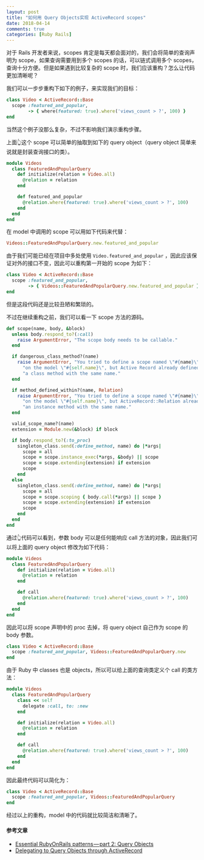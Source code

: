 ```yaml
---
layout: post
title: "如何用 Query Objects实现 ActiveRecord scopes"
date: 2018-04-14
comments: true
categories: [Ruby Rails]
---
```


对于 Rails 开发者来说，scopes 肯定是每天都会面对的，我们会将简单的查询声明为 scope，如果查询需要用到多个 scopes 的话，可以链式调用多个 scopes，查询十分方便。但是如果遇到比较复杂的 scope 时，我们应该重构？怎么让代码更加清晰呢？

我们可以一步步重构下如下的例子，来实现我们的目标：

```ruby
class Video < ActiveRecord::Base
  scope :featured_and_popular,
    	-> { where(featured: true).where('views_count > ?', 100) }
end
```

当然这个例子没那么复杂，不过不影响我们演示重构步骤。

上面👆这个 scope 可以简单的抽取到如下的 query object（query object 简单来说就是封装查询接口的类）。

```ruby
module Videos
  class FeaturedAndPopularQuery
    def initialize(relation = Video.all)
      @relation = relation
    end

    def featured_and_popular
      @relation.where(featured: true).where('views_count > ?', 100)
    end
  end
end
```

在 model 中调用的 scope 可以用如下代码来代替：

```ruby
Videos::FeaturedAndPopularQuery.new.featured_and_popular
```

由于我们可能已经在项目中多处使用 `Video.featured_and_popular` ，因此应该保证对外的接口不变，因此可以重构第一开始的 scope 为如下：

```ruby
class Video < ActiveRecord::Base
  scope :featured_and_popular,
        -> { Videos::FeaturedAndPopularQuery.new.featured_and_popular }
end
```

但是这段代码还是比较丑陋和繁琐的。

不过在继续重构之前，我们可以看一下 scope 方法的源码。

```ruby
def scope(name, body, &block)
  unless body.respond_to?(:call)
    raise ArgumentError, "The scope body needs to be callable."
  end

  if dangerous_class_method?(name)
    raise ArgumentError, "You tried to define a scope named \"#{name}\" " \
      "on the model \"#{self.name}\", but Active Record already defined " \
      "a class method with the same name."
  end

  if method_defined_within?(name, Relation)
    raise ArgumentError, "You tried to define a scope named \"#{name}\" " \
      "on the model \"#{self.name}\", but ActiveRecord::Relation already defined " \
      "an instance method with the same name."
  end

  valid_scope_name?(name)
  extension = Module.new(&block) if block

  if body.respond_to?(:to_proc)
    singleton_class.send(:define_method, name) do |*args|
      scope = all
      scope = scope.instance_exec(*args, &body) || scope
      scope = scope.extending(extension) if extension
      scope
    end
  else
    singleton_class.send(:define_method, name) do |*args|
      scope = all
      scope = scope.scoping { body.call(*args) || scope }
      scope = scope.extending(extension) if extension
      scope
    end
  end
end
```

通过👆代码可以看到，参数 body 可以是任何能响应 call 方法的对象，因此我们可以将上面的 query object 修改为如下代码：

```ruby
module Videos
  class FeaturedAndPopularQuery
    def initialize(relation = Video.all)
      @relation = relation
    end

    def call
      @relation.where(featured: true).where('views_count > ?', 100)
    end
  end
end
```

因此可以将 scope 声明中的 proc 去掉，将 query object 自己作为 scope 的 body 参数。

````ruby
class Video < ActiveRecord::Base
  scope :featured_and_popular, Videos::FeaturedAndPopularQuery.new
end
````

由于 Ruby 中 classes 也是 objects，所以可以给上面的查询类定义个 call 的类方法：

```ruby
module Videos
  class FeaturedAndPopularQuery
    class << self
      delegate :call, to: :new
    end

    def initialize(relation = Video.all)
      @relation = relation
    end

    def call
      @relation.where(featured: true).where('views_count > ?', 100)
    end
  end
end
```

因此最终代码可以简化为：

```ruby
class Video < ActiveRecord::Base
  scope :featured_and_popular, Videos::FeaturedAndPopularQuery
end  
```

经过以上的重构，model 中的代码就比较简洁和清晰了。

#### 参考文章
- [Essential RubyOnRails patterns — part 2: Query Objects](https://medium.com/@blazejkosmowski/essential-rubyonrails-patterns-part-2-query-objects-4b253f4f4539)
- [Delegating to Query Objects through ActiveRecord](http://craftingruby.com/posts/2015/06/29/query-objects-through-scopes.html)
